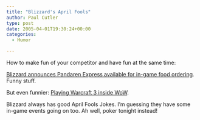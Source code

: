 ```yaml
---
title: "Blizzard's April Fools"
author: Paul Cutler
type: post
date: 2005-04-01T19:30:24+00:00
categories:
  - Humor

---
```

How to make fun of your competitor and have fun at the same time:

[Blizzard announces Pandaren Express available for in-game food ordering][1]. Funny stuff.

But even funnier: [Playing Warcraft 3 inside WoW][2].

Blizzard always has good April Fools Jokes. I&#8217;m guessing they have some in-game events going on too. Ah well, poker tonight instead!

 [1]: http://www.worldofwarcraft.com/info/underdev/pandaren-xpress.html
 [2]: http://www.worldofwarcraft.com/news/images/05-04/battlegrounds/bgrounds01.jpg